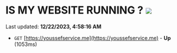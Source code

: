 # IS MY WEBSITE RUNNING ? [![](https://img.shields.io/static/v1?label=Sponsor&message=%E2%9D%A4&logo=GitHub&color=%23fe8e86)](https://github.com/sponsors/<username>)

Last updated: **12/22/2023, 4:58:16 AM**

- `GET` [https://youssefservice.me](https://youssefservice.me) - **Up** (1053ms)
